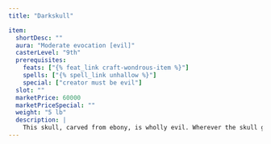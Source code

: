 ```yaml
---
title: "Darkskull"

item:
  shortDesc: ""
  aura: "Moderate evocation [evil]"
  casterLevel: "9th"
  prerequisites:
    feats: ["{% feat_link craft-wondrous-item %}"]
    spells: ["{% spell_link unhallow %}"]
    special: ["creator must be evil"]
  slot: ""
  marketPrice: 60000
  marketPriceSpecial: ""
  weight: "5 lb"
  description: |
    This skull, carved from ebony, is wholly evil. Wherever the skull goes, the area around it is treated as though an {% spell_link unhallow %} spell had been cast with the skull as the touched point of origin (except that no additional spell effect is tied or fixed to the _darkskull_).
---
```

